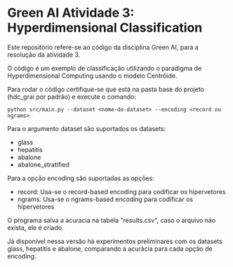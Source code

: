 # Green AI Atividade 3: Hyperdimensional Classification

Este repositório refere-se ao código da disciplina Green AI, para a resolução da atividade 3.

O código é um exemplo de classificação utilizando o paradigma de Hyperdimensional Computing usando o modelo Centróide.

Para rodar o código certifique-se que está na pasta base do projeto (hdc_grai por padrão) e execute o comando:

`python src/main.py --dataset <nome-do-dataset> --encoding <record ou ngrams>`

Para o argumento dataset são suportados os datasets:
 - glass
 - hepatitis
 - abalone
 - abalone_stratified

Para a opção encoding são suportadas as opções:
 - record: Usa-se o record-based encoding para codificar os hipervetores
 - ngrams: Usa-se o ngrams-based encoding para codificar os hipervetores

O programa salva a acuracia na tabela "results.csv", caso o arquivo não exista, ele é criado.

Já disponível nessa versão há experimentos preliminares com os datasets glass, hepatitis e abalone, comparando a acurácia para cada opção de encoding.